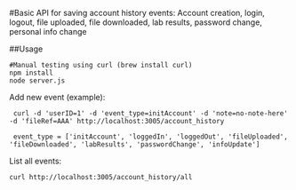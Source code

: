 #Basic API for saving account history events: 
Account creation, login, logout, file uploaded, file downloaded, lab results, password change, personal info change

##Usage
```
#Manual testing using curl (brew install curl)
npm install
node server.js
```

Add new event (example):

```
 curl -d 'userID=1' -d 'event_type=initAccount' -d 'note=no-note-here' -d 'fileRef=AAA' http://localhost:3005/account_history

 event_type = ['initAccount', 'loggedIn', 'loggedOut', 'fileUploaded', 'fileDownloaded', 'labResults', 'passwordChange', 'infoUpdate']
```
List all events:

`
curl http://localhost:3005/account_history/all
`

